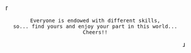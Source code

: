 <p align="left"><b><samp>「</samp></b></p>
  <p align="center">
    <samp>
      Everyone is endowed with different skills,<br>
      so... find yours and enjoy your part in this world... <br>
      Cheers!!<br>
    </samp>
  </p>
<p align="right"><b><samp>」</samp></b></p>
